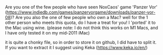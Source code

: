 Are you one of the few people who have seen NoxCaos' game 'Panzer Vor' (https://www.indiedb.com/games/panzervorgame/downloads/panzer-vor-08)? Are you also the one of few people who own a Mac? well for the 1 other person who meets this quota, do I have a treat for you! I 'ported' it to the Mac using wine. (please note: I do not think this works on M1 Macs, and I have only tested it on my mid-2011 iMac)

it is quite a chonky file, so  in order to store it on github, I did have to split it. If you want to extract it I suggest using Keka (https://www.keka.io/en/)
